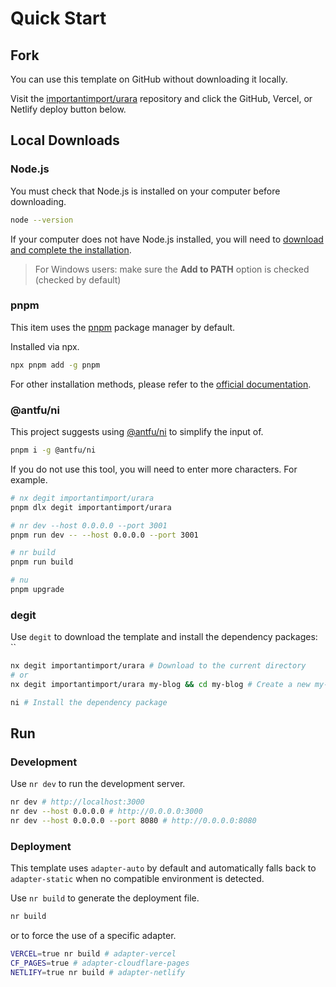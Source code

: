 # Quick Start

## Fork

You can use this template on GitHub without downloading it locally.

Visit the [importantimport/urara](https://github.com/importantimport/urara) repository and click the GitHub, Vercel, or Netlify deploy button below.

## Local Downloads

### Node.js

You must check that Node.js is installed on your computer before downloading.

```bash
node --version
```

If your computer does not have Node.js installed, you will need to [download and complete the installation](https://nodejs.org/zh-tw/download).

> For Windows users: make sure the **Add to PATH** option is checked (checked by default)

### pnpm

This item uses the [pnpm](https://pnpm.io/zh) package manager by default.

Installed via npx.

```bash
npx pnpm add -g pnpm
```

For other installation methods, please refer to the [official documentation](https://pnpm.io/zh/installation).

### @antfu/ni

This project suggests using [@antfu/ni](https://github.com/antfu/ni) to simplify the input of.

```bash
pnpm i -g @antfu/ni
```

If you do not use this tool, you will need to enter more characters. For example.

```bash
# nx degit importantimport/urara
pnpm dlx degit importantimport/urara

# nr dev --host 0.0.0.0 --port 3001
pnpm run dev -- --host 0.0.0.0 --port 3001

# nr build
pnpm run build

# nu
pnpm upgrade
```

### degit

Use ``degit`` to download the template and install the dependency packages: ``

```bash
nx degit importantimport/urara # Download to the current directory
# or
nx degit importantimport/urara my-blog && cd my-blog # Create a new my-blog in the current directory and download it to that folder, then go to

ni # Install the dependency package
```

## Run

### Development

Use `nr dev` to run the development server.

```bash
nr dev # http://localhost:3000
nr dev --host 0.0.0.0 # http://0.0.0.0:3000
nr dev --host 0.0.0.0 --port 8080 # http://0.0.0.0:8080
```

### Deployment

This template uses `adapter-auto` by default and automatically falls back to `adapter-static` when no compatible environment is detected.

Use ``nr build`` to generate the deployment file.

```bash
nr build
```

or to force the use of a specific adapter.

```bash
VERCEL=true nr build # adapter-vercel
CF_PAGES=true # adapter-cloudflare-pages
NETLIFY=true nr build # adapter-netlify
```